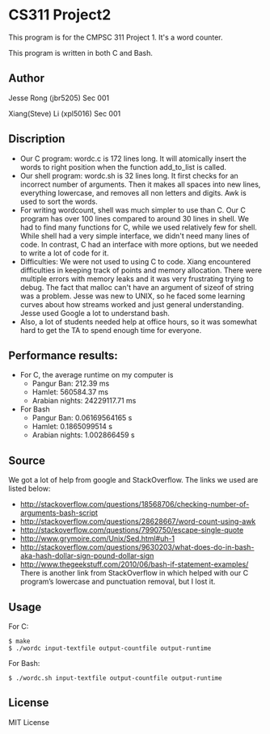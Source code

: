 
# CS311 Project2
This program is for the CMPSC 311 Project 1. It's a word counter.

This program is written in both C and Bash.

## Author
Jesse Rong (jbr5205) Sec 001

Xiang(Steve) Li (xpl5016) Sec 001

## Discription
*	Our C program: wordc.c is 172 lines long. It will atomically insert the words to right position when the function add_to_list is called.
*	Our shell program: wordc.sh is 32 lines long. It first checks for an incorrect number of arguments. Then it makes all spaces into new lines, everything lowercase, and removes all non letters and digits. Awk is used to sort the words.
* For writing wordcount, shell was much simpler to use than C. Our C program has over 100 lines compared to around 30 lines in shell. We had to find many functions for C, while we used relatively few for shell. While shell had a very simple interface, we didn't need many lines of code. In contrast, C had an interface with more options, but we needed to write a lot of code for it.
* Difficulties: We were not used to using C to code. Xiang encountered difficulties in keeping track of points and memory allocation. There were multiple errors with memory leaks and it was very frustrating trying to debug. The fact that malloc can't have an argument of sizeof of string was a problem. Jesse was new to UNIX, so he faced some learning curves about how streams worked and just general understanding. Jesse used Google a lot to understand bash. 
* Also, a lot of students needed help at office hours, so it was somewhat hard to get the TA to spend enough time for everyone. 

## Performance results:
* For C, the average runtime on my computer is
  * Pangur Ban: 212.39 ms
  * Hamlet: 560584.37 ms
  * Arabian nights: 24229117.71 ms
* For Bash
	* Pangur Ban: 0.06169564165 s
	* Hamlet: 0.1865099514	s
	* Arabian nights: 1.002866459 s

## Source
We got a lot of help from google and StackOverflow. The links we used are listed below:

* http://stackoverflow.com/questions/18568706/checking-number-of-arguments-bash-script
* http://stackoverflow.com/questions/28628667/word-count-using-awk
* http://stackoverflow.com/questions/7990750/escape-single-quote
* http://www.grymoire.com/Unix/Sed.html#uh-1
* http://stackoverflow.com/questions/9630203/what-does-do-in-bash-aka-hash-dollar-sign-pound-dollar-sign
* http://www.thegeekstuff.com/2010/06/bash-if-statement-examples/
There is another link from StackOverflow in which helped with our C program’s lowercase and punctuation removal, but I lost it.

## Usage
For C:

```
$ make
$ ./wordc input-textfile output-countfile output-runtime
```

For Bash:

```
$ ./wordc.sh input-textfile output-countfile output-runtime
```

## License
MIT License
